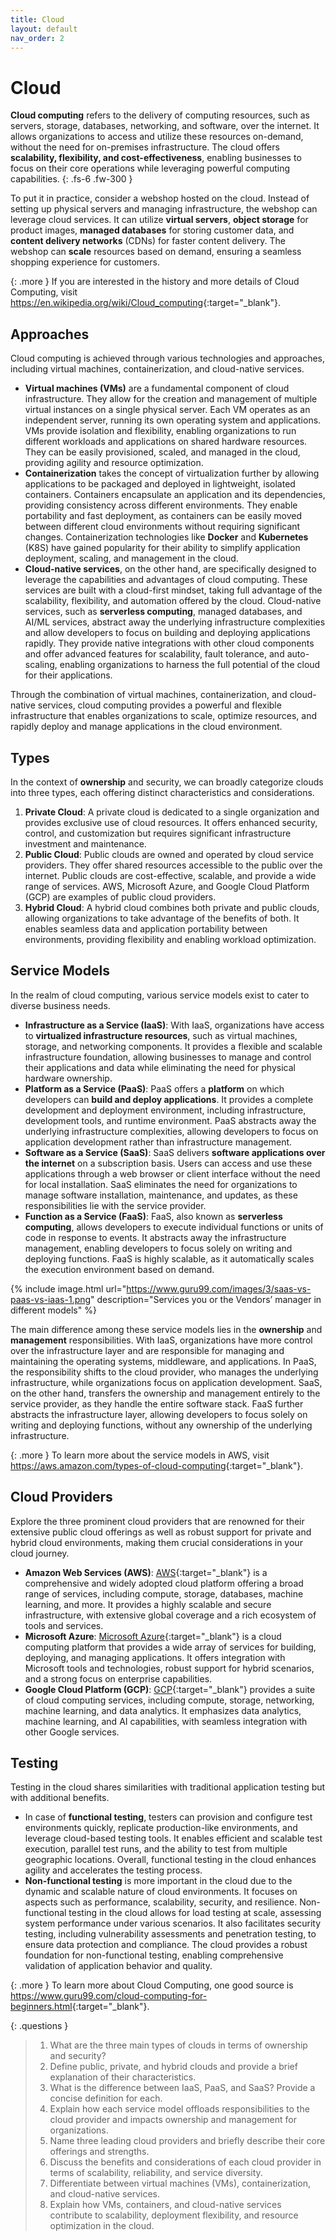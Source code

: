```yaml
---
title: Cloud
layout: default
nav_order: 2
---
```


# Cloud

**Cloud computing** refers to the delivery of computing resources, such as servers, storage, databases, networking, and software, over the internet. It allows organizations to access and utilize these resources on-demand, without the need for on-premises infrastructure. The cloud offers **scalability, flexibility, and cost-effectiveness**, enabling businesses to focus on their core operations while leveraging powerful computing capabilities.
{: .fs-6 .fw-300 }

To put it in practice, consider a webshop hosted on the cloud. Instead of setting up physical servers and managing infrastructure, the webshop can leverage cloud services. It can utilize **virtual servers**, **object storage** for product images, **managed databases** for storing customer data, and **content delivery networks** (CDNs) for faster content delivery. The webshop can **scale** resources based on demand, ensuring a seamless shopping experience for customers.

{: .more }
If you are interested in the history and more details of Cloud Computing, visit <https://en.wikipedia.org/wiki/Cloud_computing>{:target="_blank"}.

## Approaches

Cloud computing is achieved through various technologies and approaches, including virtual machines, containerization, and cloud-native services.

* **Virtual machines (VMs)** are a fundamental component of cloud infrastructure. They allow for the creation and management of multiple virtual instances on a single physical server. Each VM operates as an independent server, running its own operating system and applications. VMs provide isolation and flexibility, enabling organizations to run different workloads and applications on shared hardware resources. They can be easily provisioned, scaled, and managed in the cloud, providing agility and resource optimization.
* **Containerization** takes the concept of virtualization further by allowing applications to be packaged and deployed in lightweight, isolated containers. Containers encapsulate an application and its dependencies, providing consistency across different environments. They enable portability and fast deployment, as containers can be easily moved between different cloud environments without requiring significant changes. Containerization technologies like **Docker** and **Kubernetes** (K8S) have gained popularity for their ability to simplify application deployment, scaling, and management in the cloud.
* **Cloud-native services**, on the other hand, are specifically designed to leverage the capabilities and advantages of cloud computing. These services are built with a cloud-first mindset, taking full advantage of the scalability, flexibility, and automation offered by the cloud. Cloud-native services, such as **serverless computing**, managed databases, and AI/ML services, abstract away the underlying infrastructure complexities and allow developers to focus on building and deploying applications rapidly. They provide native integrations with other cloud components and offer advanced features for scalability, fault tolerance, and auto-scaling, enabling organizations to harness the full potential of the cloud for their applications.

Through the combination of virtual machines, containerization, and cloud-native services, cloud computing provides a powerful and flexible infrastructure that enables organizations to scale, optimize resources, and rapidly deploy and manage applications in the cloud environment.

## Types

In the context of **ownership** and security, we can broadly categorize clouds into three types, each offering distinct characteristics and considerations.

1. **Private Cloud**: A private cloud is dedicated to a single organization and provides exclusive use of cloud resources. It offers enhanced security, control, and customization but requires significant infrastructure investment and maintenance.
1. **Public Cloud**: Public clouds are owned and operated by cloud service providers. They offer shared resources accessible to the public over the internet. Public clouds are cost-effective, scalable, and provide a wide range of services. AWS, Microsoft Azure, and Google Cloud Platform (GCP) are examples of public cloud providers.
1. **Hybrid Cloud**: A hybrid cloud combines both private and public clouds, allowing organizations to take advantage of the benefits of both. It enables seamless data and application portability between environments, providing flexibility and enabling workload optimization.

## Service Models

In the realm of cloud computing, various service models exist to cater to diverse business needs. 

* **Infrastructure as a Service (IaaS)**: With IaaS, organizations have access to **virtualized infrastructure resources**, such as virtual machines, storage, and networking components. It provides a flexible and scalable infrastructure foundation, allowing businesses to manage and control their applications and data while eliminating the need for physical hardware ownership.
* **Platform as a Service (PaaS)**: PaaS offers a **platform** on which developers can **build and deploy applications**. It provides a complete development and deployment environment, including infrastructure, development tools, and runtime environment. PaaS abstracts away the underlying infrastructure complexities, allowing developers to focus on application development rather than infrastructure management.
* **Software as a Service (SaaS)**: SaaS delivers **software applications over the internet** on a subscription basis. Users can access and use these applications through a web browser or client interface without the need for local installation. SaaS eliminates the need for organizations to manage software installation, maintenance, and updates, as these responsibilities lie with the service provider.
* **Function as a Service (FaaS)**: FaaS, also known as **serverless computing**, allows developers to execute individual functions or units of code in response to events. It abstracts away the infrastructure management, enabling developers to focus solely on writing and deploying functions. FaaS is highly scalable, as it automatically scales the execution environment based on demand.

{% include image.html 
    url="https://www.guru99.com/images/3/saas-vs-paas-vs-iaas-1.png" 
    description="Services you or the Vendors’ manager in different models"
%}

The main difference among these service models lies in the **ownership** and **management** responsibilities. With IaaS, organizations have more control over the infrastructure layer and are responsible for managing and maintaining the operating systems, middleware, and applications. In PaaS, the responsibility shifts to the cloud provider, who manages the underlying infrastructure, while organizations focus on application development. SaaS, on the other hand, transfers the ownership and management entirely to the service provider, as they handle the entire software stack. FaaS further abstracts the infrastructure layer, allowing developers to focus solely on writing and deploying functions, without any ownership of the underlying infrastructure.

{: .more }
To learn more about the service models in AWS, visit <https://aws.amazon.com/types-of-cloud-computing>{:target="_blank"}.

## Cloud Providers

Explore the three prominent cloud providers that are renowned for their extensive public cloud offerings as well as robust support for private and hybrid cloud environments, making them crucial considerations in your cloud journey.

* **Amazon Web Services (AWS)**: [AWS](https://aws.amazon.com/){:target="_blank"} is a comprehensive and widely adopted cloud platform offering a broad range of services, including compute, storage, databases, machine learning, and more. It provides a highly scalable and secure infrastructure, with extensive global coverage and a rich ecosystem of tools and services.
* **Microsoft Azure**: [Microsoft Azure](https://azure.microsoft.com/){:target="_blank"} is a cloud computing platform that provides a wide array of services for building, deploying, and managing applications. It offers integration with Microsoft tools and technologies, robust support for hybrid scenarios, and a strong focus on enterprise capabilities.
* **Google Cloud Platform (GCP)**: [GCP](https://cloud.google.com/gcp){:target="_blank"} provides a suite of cloud computing services, including compute, storage, networking, machine learning, and data analytics. It emphasizes data analytics, machine learning, and AI capabilities, with seamless integration with other Google services.

## Testing

Testing in the cloud shares similarities with traditional application testing but with additional benefits.

* In case of **functional testing**, testers can provision and configure test environments quickly, replicate production-like environments, and leverage cloud-based testing tools. It enables efficient and scalable test execution, parallel test runs, and the ability to test from multiple geographic locations. Overall, functional testing in the cloud enhances agility and accelerates the testing process.
* **Non-functional testing** is more important in the cloud due to the dynamic and scalable nature of cloud environments. It focuses on aspects such as performance, scalability, security, and resilience. Non-functional testing in the cloud allows for load testing at scale, assessing system performance under various scenarios. It also facilitates security testing, including vulnerability assessments and penetration testing, to ensure data protection and compliance. The cloud provides a robust foundation for non-functional testing, enabling comprehensive validation of application behavior and quality.

{: .more }
To learn more about Cloud Computing, one good source is <https://www.guru99.com/cloud-computing-for-beginners.html>{:target="_blank"}.

{: .questions }
> 1. What are the three main types of clouds in terms of ownership and security?
> 1. Define public, private, and hybrid clouds and provide a brief explanation of their characteristics.
> 1. What is the difference between IaaS, PaaS, and SaaS? Provide a concise definition for each.
> 1. Explain how each service model offloads responsibilities to the cloud provider and impacts ownership and management for organizations.
> 1. Name three leading cloud providers and briefly describe their core offerings and strengths.
> 1. Discuss the benefits and considerations of each cloud provider in terms of scalability, reliability, and service diversity.
> 1. Differentiate between virtual machines (VMs), containerization, and cloud-native services.
> 1. Explain how VMs, containers, and cloud-native services contribute to scalability, deployment flexibility, and resource optimization in the cloud.